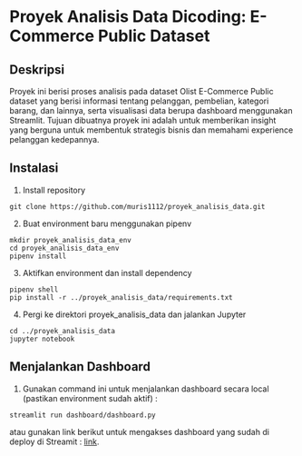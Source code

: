 # Proyek Analisis Data Dicoding: E-Commerce Public Dataset

## Deskripsi
Proyek ini berisi proses analisis pada dataset Olist E-Commerce Public dataset yang berisi informasi tentang pelanggan, pembelian, kategori barang, dan lainnya, serta visualisasi data berupa dashboard menggunakan Streamlit. Tujuan dibuatnya proyek ini adalah untuk memberikan insight yang berguna untuk membentuk strategis bisnis dan memahami experience pelanggan kedepannya.
## Instalasi
1. Install repository
```shell
git clone https://github.com/muris1112/proyek_analisis_data.git
```
2. Buat environment baru menggunakan pipenv
```
mkdir proyek_analisis_data_env
cd proyek_analisis_data_env
pipenv install
```
3. Aktifkan environment dan install dependency
```
pipenv shell
pip install -r ../proyek_analisis_data/requirements.txt
```
4. Pergi ke direktori proyek_analisis_data dan jalankan Jupyter
```
cd ../proyek_analisis_data
jupyter notebook
```
## Menjalankan Dashboard
1. Gunakan command ini untuk menjalankan dashboard secara local (pastikan environment sudah aktif) :
```
streamlit run dashboard/dashboard.py
```
atau gunakan link berikut untuk mengakses dashboard yang sudah di deploy di Streamit : [link](https://muhammadidris-submission.streamlit.app/).